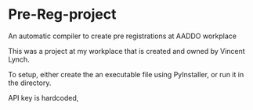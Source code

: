 # Pre-Reg-project
An automatic compiler to create pre registrations at AADDO workplace

This was a project at my workplace that is created and owned by Vincent Lynch.

To setup, either create the an executable file using PyInstaller, or run it in the directory.

API key is hardcoded, 
